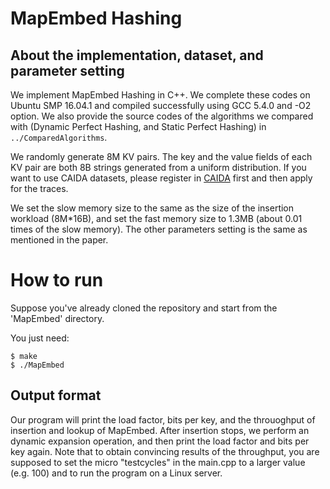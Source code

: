# MapEmbed Hashing



## About the implementation, dataset, and parameter setting

We implement MapEmbed Hashing in C++. We complete these codes on Ubuntu SMP 16.04.1 and compiled successfully using GCC 5.4.0 and -O2 option. We also provide the source codes of the algorithms we compared with (Dynamic Perfect Hashing, and Static Perfect Hashing) in `../ComparedAlgorithms`.

We randomly generate 8M KV pairs. The key and the value fields of each KV pair are both 8B strings generated from a uniform distribution. 
If you want to use CAIDA datasets, please register in [CAIDA](http://www.caida.org/home/) first and then apply for the traces.

We set the slow memory size to the same as the size of the insertion workload (8M*16B), and set the fast memory size to 1.3MB (about 0.01 times of the slow memory). The other parameters setting is the same as mentioned in the paper.


# How to run

Suppose you've already cloned the repository and start from the 'MapEmbed' directory.

You just need:

	$ make
	$ ./MapEmbed


## Output format

Our program will print the load factor, bits per key, and the throuoghput of insertion and lookup of MapEmbed. 
After insertion stops, we perform an dynamic expansion operation, and then print the load factor and bits per key again. 
Note that to obtain convincing results of the throughput, you are supposed to set the micro "testcycles" in the main.cpp to a larger value (e.g. 100) and to run the program on a Linux server.